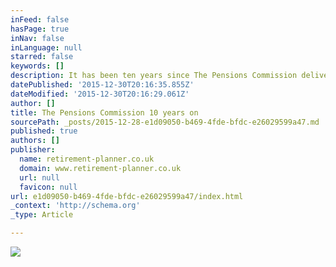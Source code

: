 ```yaml
---
inFeed: false
hasPage: true
inNav: false
inLanguage: null
starred: false
keywords: []
description: It has been ten years since The Pensions Commission delivered its final report. Padraig Floyd asks how it has influenced the market
datePublished: '2015-12-30T20:16:35.855Z'
dateModified: '2015-12-30T20:16:29.061Z'
author: []
title: The Pensions Commission 10 years on
sourcePath: _posts/2015-12-28-e1d09050-b469-4fde-bfdc-e26029599a47.md
published: true
authors: []
publisher:
  name: retirement-planner.co.uk
  domain: www.retirement-planner.co.uk
  url: null
  favicon: null
url: e1d09050-b469-4fde-bfdc-e26029599a47/index.html
_context: 'http://schema.org'
_type: Article

---
```

![](http://www.retirement-planner.co.uk/wp-content/uploads/2015/09/RP_stock_retirement_0915_2-700x496.jpg)